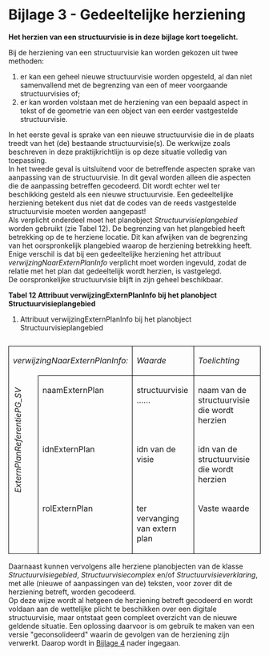 # Bijlage 3 - Gedeeltelijke herziening

**Het herzien van een structuurvisie is in deze bijlage kort toegelicht.**

Bij de herziening van een structuurvisie kan worden gekozen uit twee methoden:  
1.  er kan een geheel nieuwe structuurvisie worden opgesteld, al dan niet
    samenvallend met de begrenzing van een of meer voorgaande structuurvisies
    of;  
2.  er kan worden volstaan met de herziening van een bepaald aspect in tekst of
    de geometrie van een object van een eerder vastgestelde structuurvisie.

In het eerste geval is sprake van een nieuwe structuurvisie die in de plaats
treedt van het (de) bestaande structuurvisie(s). De werkwijze zoals beschreven
in deze praktijkrichtlijn is op deze situatie volledig van toepassing.  
In het tweede geval is uitsluitend voor de betreffende aspecten sprake van
aanpassing van de structuurvisie. In dit geval worden alleen die aspecten die de
aanpassing betreffen gecodeerd. Dit wordt echter wel ter beschikking gesteld als
een nieuwe structuurvisie. Een gedeeltelijke herziening betekent dus niet dat de
codes van de reeds vastgestelde structuurvisie moeten worden aangepast!  
Als verplicht onderdeel moet het planobject *Structuurvisieplangebied* worden
gebruikt (zie Tabel 12). De begrenzing van het plangebied heeft betrekking op de
te herziene locatie. Dit kan afwijken van de begrenzing van het oorspronkelijk
plangebied waarop de herziening betrekking heeft. Enige verschil is dat bij een
gedeeltelijke herziening het attribuut *verwijzingNaarExternPlanInfo* verplicht
moet worden ingevuld, zodat de relatie met het plan dat gedeeltelijk wordt
herzien, is vastgelegd.  
De oorspronkelijke structuurvisie blijft in zijn geheel beschikbaar.

**Tabel 12 Attribuut verwijzingExternPlanInfo bij het planobject
Structuurvisieplangebied**

<ol><li><p id="416DEBC5" class="space-after">Attribuut verwijzingExternPlanInfo bij het planobject Structuurvisieplangebied</p></li></ol><table id="d4e11081" style="width: 100%;"><caption></caption><colgroup><col id="col1" style="width: 8.400892962049113%;"></col><col id="col2" style="width: 18.317471507460933%;"></col><col id="col3" style="width: 28.31629655739631%;"></col><col id="col4" style="width: 44.965338973093644%;"></col></colgroup><tbody valign="top"><tr><td align="left" style="border-top: 0.5pt solid #000000; border-left: 0.5pt solid #000000; border-bottom: 0pt none #; border-right: 0.5pt solid #000000; background-color: none;" colspan="2"><p id="0D57FCFF"><i>verwijzingNaarExternPlanInfo:</i></p></td><td align="left" style="border-top: 0.5pt solid #000000; border-left: 0.5pt solid #000000; border-bottom: 0.5pt solid #000000; border-right: 0.5pt solid #000000; background-color: none;"><p id="039186E7"><i>Waarde</i></p></td><td align="left" style="border-top: 0.5pt solid #000000; border-left: 0.5pt solid #000000; border-bottom: 0.5pt solid #000000; border-right: 0.5pt solid #000000; background-color: none;"><p id="00F0EB3E"><i>Toelichting</i></p></td></tr><tr><td align="left" style="padding-top: 0.5em; border-top: 0pt none #; border-left: 0.5pt solid #000000; border-bottom: 0pt none #000000; border-right: 0.5pt solid #000000; background-color: none;" rowspan="3"><p id="24F85F97" style="writing-mode: vertical-rl; rotate: 180deg;"><i>ExternPlanReferentiePG_SV</i></p></td><td align="left" style="border-top: 0.5pt solid #000000; border-left: 0.5pt solid #000000; border-bottom: 0pt none #; border-right: 0.5pt solid #000000; background-color: none;"><p id="6777E57E">naamExternPlan</p></td><td align="left" style="border-top: 0.5pt solid #000000; border-left: 0.5pt solid #000000; border-bottom: 0pt none #; border-right: 0.5pt solid #000000; background-color: #auto;"><p id="7DABF11B">structuurvisie ……</p></td><td align="left" style="border-top: 0.5pt solid #000000; border-left: 0.5pt solid #000000; border-bottom: 0pt none #; border-right: 0.5pt solid #000000; background-color: #auto;"><p id="484D8CF3">naam van de structuurvisie die wordt herzien</p></td></tr><tr><td align="left" style="border-top: 0pt none #; border-left: 0.5pt solid #000000; border-bottom: 0pt none #; border-right: 0.5pt solid #000000; background-color: none;"><p id="6A42F3CB">idnExternPlan</p></td><td align="left" style="border-top: 0pt none #; border-left: 0.5pt solid #000000; border-bottom: 0pt none #; border-right: 0.5pt solid #000000; background-color: #auto;"><p id="258F9D25">idn van de visie</p></td><td align="left" style="border-top: 0pt none #; border-left: 0.5pt solid #000000; border-bottom: 0pt none #; border-right: 0.5pt solid #000000; background-color: #auto;"><p id="118C6B96">idn van de structuurvisie die wordt herzien</p></td></tr><tr><td align="left" style="border-top: 0pt none #; border-left: 0.5pt solid #000000; border-bottom: 0.5pt solid #000000; border-right: 0.5pt solid #000000; background-color: none;"><p id="32B05BB5">rolExternPlan</p></td><td align="left" style="border-top: 0pt none #; border-left: 0.5pt solid #000000; border-bottom: 0.5pt solid #000000; border-right: 0.5pt solid #000000; background-color: #auto;"><p id="32BB0632" class="space-after">ter vervanging van extern plan</p></td><td align="left" style="border-top: 0pt none #; border-left: 0.5pt solid #000000; border-bottom: 0.5pt solid #000000; border-right: 0.5pt solid #000000; background-color: #auto;"><p id="58A147B7">Vaste waarde</p></td></tr></tbody></table>

Daarnaast kunnen vervolgens alle herziene planobjecten van de klasse
*Structuurvisiegebied*, *Structuurvisiecomplex* en/of
*Structuurvisieverklaring*, met alle (nieuwe of aanpassingen van de) teksten,
voor zover dit de herziening betreft, worden gecodeerd.  
Op deze wijze wordt al hetgeen de herziening betreft gecodeerd en wordt voldaan
aan de wettelijke plicht te beschikken over een digitale structuurvisie, maar
ontstaat geen compleet overzicht van de nieuwe geldende situatie. Een oplossing
daarvoor is om gebruik te maken van een versie "geconsolideerd" waarin de
gevolgen van de herziening zijn verwerkt. Daarop wordt in [Bijlage 4](#B04) nader
ingegaan.
